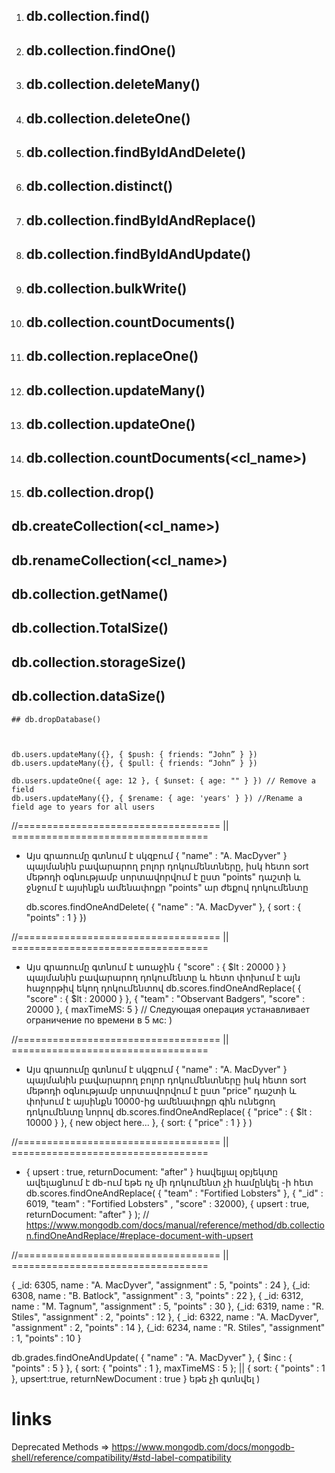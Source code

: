 1. ## db.collection.find()

2. ## db.collection.findOne()

3. ## db.collection.deleteMany()

4. ## db.collection.deleteOne()

5. ## db.collection.findByIdAndDelete()

6. ## db.collection.distinct()

7. ## db.collection.findByIdAndReplace()

8. ## db.collection.findByIdAndUpdate()

9. ## db.collection.bulkWrite()

10. ## db.collection.countDocuments()

11. ## db.collection.replaceOne()

12. ## db.collection.updateMany()

13. ## db.collection.updateOne()

14. ## db.collection.countDocuments(<cl_name>)

15. ## db.collection.drop()

## db.createCollection(<cl_name>)

## db.renameCollection(<cl_name>)

## db.collection.getName()

## db.collection.TotalSize()

## db.collection.storageSize()

## db.collection.dataSize()

    ## db.dropDatabase()



    db.users.updateMany({}, { $push: { friends: “John” } })
    db.users.updateMany({}, { $pull: { friends: “John” } })

    db.users.updateOne({ age: 12 }, { $unset: { age: "" } }) // Remove a field
    db.users.updateMany({}, { $rename: { age: 'years' } }) //Rename a field age to years for all users

//===================================  ||  ==================================

- Այս գրառումը գտնում է սկզբում  { "name" : "A. MacDyver" } պայմանին բավարարող բոլոր դոկումենտները, իսկ հետո sort մեթոդի օգնությամբ սորտավորվում է ըստ "points" դաշտի և ջնջում է այսինքն ամենափոքր "points" ար ժեքով դոկումենտը

    db.scores.findOneAndDelete( { "name" : "A. MacDyver" }, { sort : { "points" : 1 } })

//===================================  ||  ==================================

- Այս գրառումը գտնում է առաջին { "score" : { $lt : 20000 } } պայմանին բավարարող դոկումենտը և հետո փոխում է այն հաջորթիվ եկող դոկումենտով
db.scores.findOneAndReplace(
   { "score" : { $lt : 20000 } },
   { "team" : "Observant Badgers", "score" : 20000 },
   { maxTimeMS: 5 } // Следующая операция устанавливает ограничение по времени в 5 мс:
)

//===================================  ||  ==================================

- Այս գրառումը գտնում է սկզբում  { "name" : "A. MacDyver" } պայմանին բավարարող բոլոր դոկումենտները իսկ հետո
sort մեթոդի օգնությամբ սորտավորվում է ըստ "price" դաշտի և փոխում է այսինքն 10000-ից ամենափոքր գին ունեցող դոկումենտը նորով
db.scores.findOneAndReplace(
   { "price" : { $lt : 10000 } },
   { new object here... },
   { sort: { "price" : 1 } }
)

//===================================  ||  ==================================

- { upsert : true, returnDocument: "after" } հավելյալ օբյեկտը ավելացնում է db-ում եթե ոչ մի դոկումենտ չի համընկել <filter>-ի հետ
db.scores.findOneAndReplace(
      { "team" : "Fortified Lobsters" },
      { "_id" : 6019, "team" : "Fortified Lobsters" , "score" : 32000},
      { upsert : true, returnDocument: "after" }
   );
// <https://www.mongodb.com/docs/manual/reference/method/db.collection.findOneAndReplace/#replace-document-with-upsert>

//===================================  ||  ==================================

{ _id: 6305, name : "A. MacDyver", "assignment" : 5, "points" : 24 },
{_id: 6308, name : "B. Batlock", "assignment" : 3, "points" : 22 },
{ _id: 6312, name : "M. Tagnum", "assignment" : 5, "points" : 30 },
{_id: 6319, name : "R. Stiles", "assignment" : 2, "points" : 12 },
{ _id: 6322, name : "A. MacDyver", "assignment" : 2, "points" : 14 },
{_id: 6234, name : "R. Stiles", "assignment" : 1, "points" : 10 }

db.grades.findOneAndUpdate(
   { "name" : "A. MacDyver" },
   { $inc : { "points" : 5 } },
   { sort: { "points" : 1 }, maxTimeMS : 5 }; ||
   { sort: { "points" : 1 }, upsert:true, returnNewDocument : true } եթե չի գտնվել
)

# links

Deprecated Methods => <https://www.mongodb.com/docs/mongodb-shell/reference/compatibility/#std-label-compatibility>
